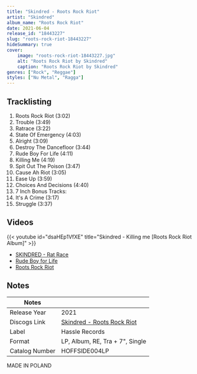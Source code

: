 ```yaml
---
title: "Skindred - Roots Rock Riot"
artist: "Skindred"
album_name: "Roots Rock Riot"
date: 2021-06-04
release_id: "18443227"
slug: "roots-rock-riot-18443227"
hideSummary: true
cover:
    image: "roots-rock-riot-18443227.jpg"
    alt: "Roots Rock Riot by Skindred"
    caption: "Roots Rock Riot by Skindred"
genres: ["Rock", "Reggae"]
styles: ["Nu Metal", "Ragga"]
---
```


## Tracklisting
1. Roots Rock Riot (3:02)
2. Trouble (3:49)
3. Ratrace (3:22)
4. State Of Emergency (4:03)
5. Alright (3:09)
6. Destroy The Dancefloor (3:44)
7. Rude Boy For Life (4:11)
8. Killing Me (4:19)
9. Spit Out The Poison (3:47)
10. Cause Ah Riot (3:05)
11. Ease Up (3:59)
12. Choices And Decisions (4:40)
13. 7 Inch Bonus Tracks:
14. It's A Crime (3:17)
15. Struggle (3:37)

## Videos
{{< youtube id="dsaHEp1VfXE" title="Skindred - Killing me [Roots Rock Riot Album]" >}}
- [SKINDRED - Rat Race](https://www.youtube.com/watch?v=h-kmLkfFrtU)
- [Rude Boy for Life](https://www.youtube.com/watch?v=u1borxceXS0)
- [Roots Rock Riot](https://www.youtube.com/watch?v=fWQuZIzdXPU)


## Notes

| Notes          |             |
| ---------------| ----------- |
| Release Year   | 2021 |
| Discogs Link   | [Skindred - Roots Rock Riot](https://www.discogs.com/release/18443227-Skindred-Roots-Rock-Riot) |
| Label          | Hassle Records |
| Format         | LP, Album, RE, Tra + 7\", Single |
| Catalog Number | HOFFSIDE004LP |

MADE IN POLAND

